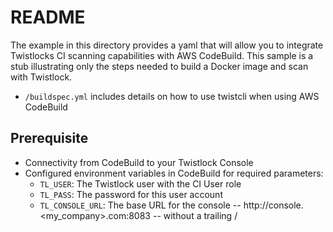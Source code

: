 # README
The example in this directory provides a yaml that will allow you to integrate Twistlocks CI scanning capabilities with AWS CodeBuild.  This sample is a stub illustrating only the steps needed to build a Docker image and scan with Twistlock.
* ```/buildspec.yml``` includes details on how to use twistcli when using AWS CodeBuild


## Prerequisite 
* Connectivity from CodeBuild to your Twistlock Console
* Configured environment variables in CodeBuild for required parameters:
  * ```TL_USER```:  The Twistlock user with the CI User role
  * ```TL_PASS```:  The password for this user account
  * ```TL_CONSOLE_URL```:  The base URL for the console -- http://console.<my_company>.com:8083 -- without a trailing /
